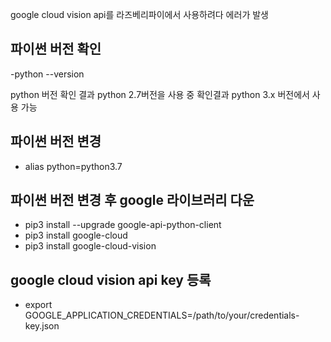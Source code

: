 google cloud vision api를 라즈베리파이에서 사용하려다 에러가 발생

## 파이썬 버전 확인
  -python --version
  
python 버전 확인 결과 python 2.7버전을 사용 중
확인결과 python 3.x 버전에서 사용 가능

## 파이썬 버전 변경
  - alias python=python3.7

## 파이썬 버전 변경 후 google 라이브러리 다운
  - pip3 install --upgrade google-api-python-client
  - pip3 install google-cloud
  - pip3 install google-cloud-vision

## google cloud vision api key 등록
  - export GOOGLE_APPLICATION_CREDENTIALS=/path/to/your/credentials-key.json
